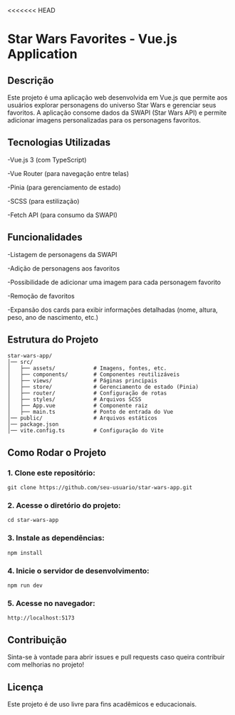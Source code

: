 <<<<<<< HEAD
# Star Wars Favorites - Vue.js Application

## Descrição

Este projeto é uma aplicação web desenvolvida em Vue.js que permite aos usuários explorar personagens do universo Star Wars e gerenciar seus favoritos. A aplicação consome dados da SWAPI (Star Wars API) e permite adicionar imagens personalizadas para os personagens favoritos.

## Tecnologias Utilizadas

-Vue.js 3 (com TypeScript)

-Vue Router (para navegação entre telas)

-Pinia (para gerenciamento de estado)

-SCSS (para estilização)

-Fetch API (para consumo da SWAPI)

## Funcionalidades

-Listagem de personagens da SWAPI

-Adição de personagens aos favoritos

-Possibilidade de adicionar uma imagem para cada personagem favorito

-Remoção de favoritos

-Expansão dos cards para exibir informações detalhadas (nome, altura, peso, ano de nascimento, etc.)

## Estrutura do Projeto
```
star-wars-app/
│── src/
│   ├── assets/            # Imagens, fontes, etc.
│   ├── components/        # Componentes reutilizáveis
│   ├── views/             # Páginas principais
│   ├── store/             # Gerenciamento de estado (Pinia)
│   ├── router/            # Configuração de rotas
│   ├── styles/            # Arquivos SCSS
│   ├── App.vue            # Componente raiz
│   ├── main.ts            # Ponto de entrada do Vue
│── public/                # Arquivos estáticos
│── package.json
│── vite.config.ts         # Configuração do Vite
```
## Como Rodar o Projeto

### 1. Clone este repositório:

```git clone https://github.com/seu-usuario/star-wars-app.git```

### 2. Acesse o diretório do projeto:

```cd star-wars-app```

### 3. Instale as dependências:

```npm install```

### 4. Inicie o servidor de desenvolvimento:

```npm run dev```

### 5. Acesse no navegador:

```http://localhost:5173```

## Contribuição

Sinta-se à vontade para abrir issues e pull requests caso queira contribuir com melhorias no projeto!

## Licença

Este projeto é de uso livre para fins acadêmicos e educacionais.

